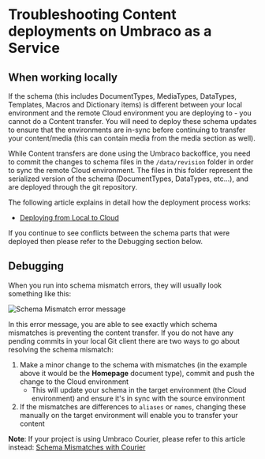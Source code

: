 # Troubleshooting Content deployments on Umbraco as a Service

## When working locally

If the schema (this includes DocumentTypes, MediaTypes, DataTypes, Templates, Macros and Dictionary items) is different between your local environment and the remote Cloud environment you are deploying to - you cannot do a Content transfer. You will need to deploy these schema updates to ensure that the environments are in-sync before continuing to transfer your content/media (this can contain media from the media section as well).

While Content transfers are done using the Umbraco backoffice, you need to commit the changes to schema files in the `/data/revision` folder in order to sync the remote Cloud environment. The files in this folder represent the serialized version of the schema (DocumentTypes, DataTypes, etc...), and are deployed through the git repository.

The following article explains in detail how the deployment process works:

* [Deploying from Local to Cloud](https://our.umbraco.com/documentation/Umbraco-Cloud/Deployment/Local-to-Cloud/)

If you continue to see conflicts between the schema parts that were deployed then please refer to the Debugging section below.

## Debugging

When you run into schema mismatch errors, they will usually look something like this:

![Schema Mismatch error message](images/schema-mismatch-on-transfer.png)

In this error message, you are able to see exactly which schema mismatches is preventing the content transfer. If you do not have any pending commits in your local Git client there are two ways to go about resolving the schema mismatch:

1. Make a minor change to the schema with mismatches (in the example above it would be the **Homepage** document type), commit and push the change to the Cloud environment
    * This will update your schema in the target environment (the Cloud environment) and ensure it's in sync with the source environment
2. If the mismatches are differences to `aliases` or `names`, changing these manually on the target environment will enable you to transfer your content

**Note**: If your project is using Umbraco Courier, please refer to this article instead: [Schema Mismatches with Courier](../../Courier/Schema-Mismatch-Courier)
